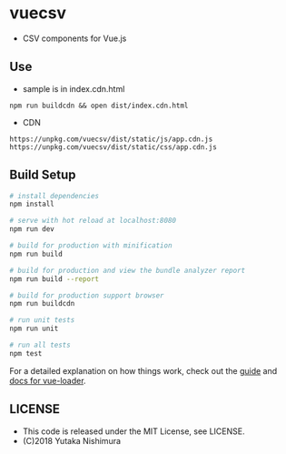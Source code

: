 # vuecsv

* CSV components for Vue.js

## Use

* sample is in index.cdn.html
```
npm run buildcdn && open dist/index.cdn.html
```
* CDN
```
https://unpkg.com/vuecsv/dist/static/js/app.cdn.js
https://unpkg.com/vuecsv/dist/static/css/app.cdn.js
```

## Build Setup

``` bash
# install dependencies
npm install

# serve with hot reload at localhost:8080
npm run dev

# build for production with minification
npm run build

# build for production and view the bundle analyzer report
npm run build --report

# build for production support browser 
npm run buildcdn

# run unit tests
npm run unit

# run all tests
npm test
```

For a detailed explanation on how things work, check out the [guide](http://vuejs-templates.github.io/webpack/) and [docs for vue-loader](http://vuejs.github.io/vue-loader).

## LICENSE

* This code is released under the MIT License, see LICENSE.
* (C)2018 Yutaka Nishimura 
